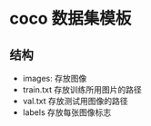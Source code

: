 
# coco 数据集模板

## 结构

* images:     存放图像
* train.txt   存放训练所用图片的路径
* val.txt     存放测试用图像的路径
* labels      存放每张图像标志


